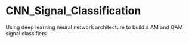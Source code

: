 # CNN_Signal_Classification
Using deep learning neural network architecture to build a AM and QAM signal classifiers
